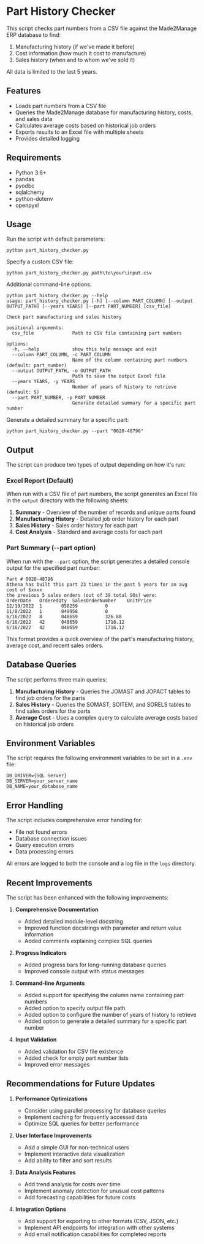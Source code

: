 # Part History Checker

This script checks part numbers from a CSV file against the Made2Manage ERP database to find:
1. Manufacturing history (if we've made it before)
2. Cost information (how much it cost to manufacture)
3. Sales history (when and to whom we've sold it)

All data is limited to the last 5 years.

## Features

- Loads part numbers from a CSV file
- Queries the Made2Manage database for manufacturing history, costs, and sales data
- Calculates average costs based on historical job orders
- Exports results to an Excel file with multiple sheets
- Provides detailed logging

## Requirements

- Python 3.6+
- pandas
- pyodbc
- sqlalchemy
- python-dotenv
- openpyxl

## Usage

Run the script with default parameters:
```
python part_history_checker.py
```

Specify a custom CSV file:
```
python part_history_checker.py path\to\your\input.csv
```

Additional command-line options:
```
python part_history_checker.py --help
usage: part_history_checker.py [-h] [--column PART_COLUMN] [--output OUTPUT_PATH] [--years YEARS] [--part PART_NUMBER] [csv_file]

Check part manufacturing and sales history

positional arguments:
  csv_file              Path to CSV file containing part numbers

options:
  -h, --help            show this help message and exit
  --column PART_COLUMN, -c PART_COLUMN
                        Name of the column containing part numbers (default: part_number)
  --output OUTPUT_PATH, -o OUTPUT_PATH
                        Path to save the output Excel file
  --years YEARS, -y YEARS
                        Number of years of history to retrieve (default: 5)
  --part PART_NUMBER, -p PART_NUMBER
                        Generate detailed summary for a specific part number
```

Generate a detailed summary for a specific part:
```
python part_history_checker.py --part "0020-48796"
```

## Output

The script can produce two types of output depending on how it's run:

### Excel Report (Default)

When run with a CSV file of part numbers, the script generates an Excel file in the `output` directory with the following sheets:

1. **Summary** - Overview of the number of records and unique parts found
2. **Manufacturing History** - Detailed job order history for each part
3. **Sales History** - Sales order history for each part
4. **Cost Analysis** - Standard and average costs for each part

### Part Summary (--part option)

When run with the `--part` option, the script generates a detailed console output for the specified part number:

```
Part # 0020-48796
Athena has built this part 23 times in the past 5 years for an avg cost of $xxxx
the previous 5 sales orders (out of 39 total SOs) were:
OrderDate	OrderedQty	SalesOrderNumber	UnitPrice
12/19/2022	1		050259			0
11/8/2022	1		049958			0
6/16/2022	8		048659			326.88
6/16/2022	42		048659			1716.12
6/16/2022	42		048659			1716.12
```

This format provides a quick overview of the part's manufacturing history, average cost, and recent sales orders.

## Database Queries

The script performs three main queries:

1. **Manufacturing History** - Queries the JOMAST and JOPACT tables to find job orders for the parts
2. **Sales History** - Queries the SOMAST, SOITEM, and SORELS tables to find sales orders for the parts
3. **Average Cost** - Uses a complex query to calculate average costs based on historical job orders

## Environment Variables

The script requires the following environment variables to be set in a `.env` file:

```
DB_DRIVER={SQL Server}
DB_SERVER=your_server_name
DB_NAME=your_database_name
```

## Error Handling

The script includes comprehensive error handling for:
- File not found errors
- Database connection issues
- Query execution errors
- Data processing errors

All errors are logged to both the console and a log file in the `logs` directory.

## Recent Improvements

The script has been enhanced with the following improvements:

1. **Comprehensive Documentation**
   - Added detailed module-level docstring
   - Improved function docstrings with parameter and return value information
   - Added comments explaining complex SQL queries

2. **Progress Indicators**
   - Added progress bars for long-running database queries
   - Improved console output with status messages

3. **Command-line Arguments**
   - Added support for specifying the column name containing part numbers
   - Added option to specify output file path
   - Added option to configure the number of years of history to retrieve
   - Added option to generate a detailed summary for a specific part number

4. **Input Validation**
   - Added validation for CSV file existence
   - Added check for empty part number lists
   - Improved error messages

## Recommendations for Future Updates

1. **Performance Optimizations**
   - Consider using parallel processing for database queries
   - Implement caching for frequently accessed data
   - Optimize SQL queries for better performance

2. **User Interface Improvements**
   - Add a simple GUI for non-technical users
   - Implement interactive data visualization
   - Add ability to filter and sort results

3. **Data Analysis Features**
   - Add trend analysis for costs over time
   - Implement anomaly detection for unusual cost patterns
   - Add forecasting capabilities for future costs

4. **Integration Options**
   - Add support for exporting to other formats (CSV, JSON, etc.)
   - Implement API endpoints for integration with other systems
   - Add email notification capabilities for completed reports
